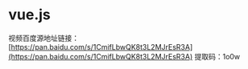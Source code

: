 # vue.js

视频百度源地址链接：[https://pan.baidu.com/s/1CmifLbwQK8t3L2MJrEsR3A](https://pan.baidu.com/s/1CmifLbwQK8t3L2MJrEsR3A)
提取码：1o0w 
